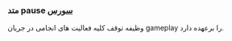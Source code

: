 <h3>
متد pause
<a class="ext-link" href="classes_Tetris_Gameplay.js.html#line80" >سورس</a>
</h3>
وظیفه توقف کلیه فعالیت های انجامی در جریان gameplay را برعهده دارد.
